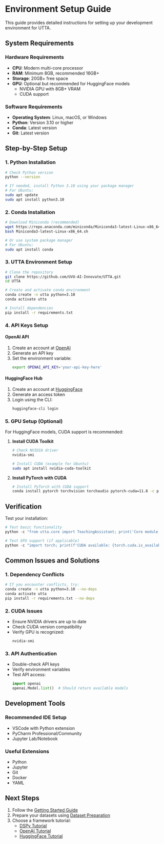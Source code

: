 # Environment Setup Guide

This guide provides detailed instructions for setting up your development environment for UTTA.

## System Requirements

### Hardware Requirements
- **CPU**: Modern multi-core processor
- **RAM**: Minimum 8GB, recommended 16GB+
- **Storage**: 20GB+ free space
- **GPU**: Optional but recommended for HuggingFace models
  - NVIDIA GPU with 8GB+ VRAM
  - CUDA support

### Software Requirements
- **Operating System**: Linux, macOS, or Windows
- **Python**: Version 3.10 or higher
- **Conda**: Latest version
- **Git**: Latest version

## Step-by-Step Setup

### 1. Python Installation
```bash
# Check Python version
python --version

# If needed, install Python 3.10 using your package manager
# For Ubuntu:
sudo apt update
sudo apt install python3.10
```

### 2. Conda Installation
```bash
# Download Miniconda (recommended)
wget https://repo.anaconda.com/miniconda/Miniconda3-latest-Linux-x86_64.sh
bash Miniconda3-latest-Linux-x86_64.sh

# Or use system package manager
# For Ubuntu:
sudo apt install conda
```

### 3. UTTA Environment Setup
```bash
# Clone the repository
git clone https://github.com/UVU-AI-Innovate/UTTA.git
cd UTTA

# Create and activate conda environment
conda create -n utta python=3.10
conda activate utta

# Install dependencies
pip install -r requirements.txt
```

### 4. API Keys Setup

#### OpenAI API
1. Create an account at [OpenAI](https://platform.openai.com/)
2. Generate an API key
3. Set the environment variable:
   ```bash
   export OPENAI_API_KEY='your-api-key-here'
   ```

#### HuggingFace Hub
1. Create an account at [HuggingFace](https://huggingface.co/)
2. Generate an access token
3. Login using the CLI:
   ```bash
   huggingface-cli login
   ```

### 5. GPU Setup (Optional)

For HuggingFace models, CUDA support is recommended:

1. **Install CUDA Toolkit**
   ```bash
   # Check NVIDIA driver
   nvidia-smi
   
   # Install CUDA (example for Ubuntu)
   sudo apt install nvidia-cuda-toolkit
   ```

2. **Install PyTorch with CUDA**
   ```bash
   # Install PyTorch with CUDA support
   conda install pytorch torchvision torchaudio pytorch-cuda=11.8 -c pytorch -c nvidia
   ```

## Verification

Test your installation:

```python
# Test basic functionality
python -c "from utta.core import TeachingAssistant; print('Core module working!')"

# Test GPU support (if applicable)
python -c "import torch; print(f'CUDA available: {torch.cuda.is_available()}')"
```

## Common Issues and Solutions

### 1. Dependency Conflicts
```bash
# If you encounter conflicts, try:
conda create -n utta python=3.10 --no-deps
conda activate utta
pip install -r requirements.txt --no-deps
```

### 2. CUDA Issues
- Ensure NVIDIA drivers are up to date
- Check CUDA version compatibility
- Verify GPU is recognized:
  ```bash
  nvidia-smi
  ```

### 3. API Authentication
- Double-check API keys
- Verify environment variables
- Test API access:
  ```python
  import openai
  openai.Model.list()  # Should return available models
  ```

## Development Tools

### Recommended IDE Setup
- VSCode with Python extension
- PyCharm Professional/Community
- Jupyter Lab/Notebook

### Useful Extensions
- Python
- Jupyter
- Git
- Docker
- YAML

## Next Steps

1. Follow the [Getting Started Guide](Getting-Started)
2. Prepare your datasets using [Dataset Preparation](Dataset-Preparation)
3. Choose a framework tutorial:
   - [DSPy Tutorial](DSPy-Tutorial)
   - [OpenAI Tutorial](OpenAI-Tutorial)
   - [HuggingFace Tutorial](HuggingFace-Tutorial) 